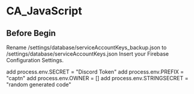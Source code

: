 # CA_JavaScript

## Before Begin
Rename /settings/database/serviceAccountKeys_backup.json to /settings/database/serviceAccountKeys.json
Insert your Firebase Configuration Settings.

add process.env.SECRET = "Discord Token"
add process.env.PREFIX = "captn"
add process.env.OWNER = []
add process.env.STRINGSECRET = "random generated code"
